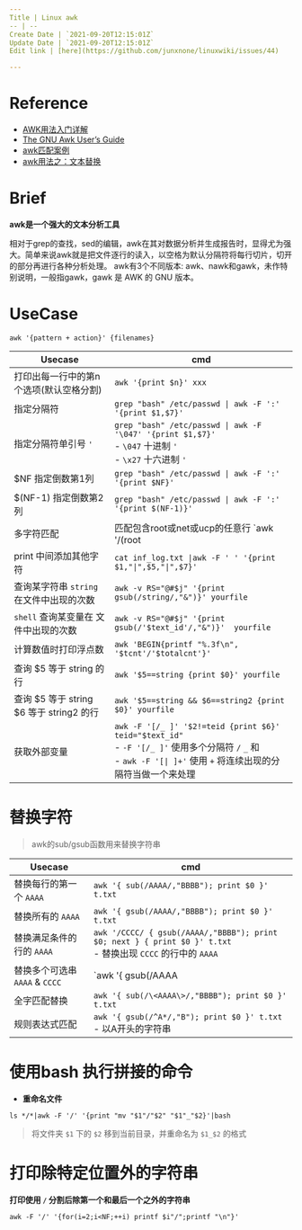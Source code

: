 ```yaml
---
Title | Linux awk
-- | --
Create Date | `2021-09-20T12:15:01Z`
Update Date | `2021-09-20T12:15:01Z`
Edit link | [here](https://github.com/junxnone/linuxwiki/issues/44)

---
```

# Reference
- [AWK用法入门详解](https://www.cnblogs.com/losbyday/p/5854707.html)
- [The GNU Awk User’s Guide](http://www.gnu.org/software/gawk/manual/gawk.html)
- [awk匹配案例](https://blog.csdn.net/qq_42224274/article/details/82584801)
- [awk用法之：文本替换](https://www.jianshu.com/p/d90f8a2ecd62)

# Brief

**awk是一个强大的文本分析工具**

相对于grep的查找，sed的编辑，awk在其对数据分析并生成报告时，显得尤为强大。简单来说awk就是把文件逐行的读入，以空格为默认分隔符将每行切片，切开的部分再进行各种分析处理。
awk有3个不同版本: awk、nawk和gawk，未作特别说明，一般指gawk，gawk 是 AWK 的 GNU 版本。

# UseCase
```
awk '{pattern + action}' {filenames}
```

Usecase | cmd
-- | --
打印出每一行中的第n个选项(默认空格分割) | `awk '{print $n}' xxx`
指定分隔符 | `grep "bash" /etc/passwd \| awk -F ':' '{print $1,$7}'`
指定分隔符单引号  `'` | `grep "bash" /etc/passwd \| awk -F '\047' '{print $1,$7}'` <br> - `\047` 十进制 `'` <br> - `\x27` 十六进制 `'`
$NF  指定倒数第1列 | `grep "bash" /etc/passwd \| awk -F ':' '{print $NF}'`
$(NF-1)  指定倒数第2列 | `grep "bash" /etc/passwd \| awk -F ':' '{print $(NF-1)}'`
多字符匹配 | 匹配包含root或net或ucp的任意行 `awk '/(root|net|ucp)/' /etc/passwd`
print 中间添加其他字符 | `cat inf_log.txt \|awk -F ' ' '{print $1,"\|",$5,"\|",$7}'`
查询某字符串 `string` 在文件中出现的次数 | `awk -v RS="@#$j" '{print gsub(/string/,"&")}' yourfile`
`shell` 查询某变量在 文件中出现的次数 | `awk -v RS="@#$j" '{print gsub(/'$text_id'/,"&")}'  yourfile`
计算数值时打印浮点数 | `awk 'BEGIN{printf "%.3f\n", '$tcnt'/'$totalcnt'}'`
查询 $5 等于 string 的行 | `awk '$5==string {print $0}' yourfile`
查询 $5 等于 string $6 等于 string2 的行 | `awk '$5==string && $6==string2 {print $0}' yourfile`
获取外部变量 | `awk -F '[/_ ]' '$2!=teid {print $6}' teid="$text_id"`<br> - `-F '[/_ ]'`  使用多个分隔符 `/` `_` 和 ` ` <br>- `awk -F '[\| ]+'`  使用 `+` 将连续出现的分隔符当做一个来处理

# 替换字符
> awk的sub/gsub函数用来替换字符串

Usecase | cmd
-- | --
替换每行的第一个 `AAAA` | `awk '{ sub(/AAAA/,"BBBB"); print $0 }' t.txt`
替换所有的 `AAAA` | `awk '{ gsub(/AAAA/,"BBBB"); print $0 }' t.txt`
替换满足条件的行的 `AAAA` | `awk '/CCCC/ { gsub(/AAAA/,"BBBB"); print $0; next } { print $0 }' t.txt`<br>- 替换出现 `CCCC` 的行中的 `AAAA`
替换多个可选串 `AAAA` & `CCCC` | `awk '{ gsub(/AAAA|aaaa/,"BBBB"); print $0 }' t.txt`
全字匹配替换 | `awk '{ sub(/\<AAAA\>/,"BBBB"); print $0 }' t.txt`
规则表达式匹配 | `awk '{ gsub(/^A*/,"B"); print $0 }' t.txt`<br>- 以A开头的字符串

# 使用bash 执行拼接的命令

- **重命名文件**
```
ls */*|awk -F '/' '{print "mv "$1"/"$2" "$1"_"$2}'|bash
```

> 将文件夹 `$1` 下的 `$2` 移到当前目录，并重命名为 `$1_$2` 的格式

# 打印除特定位置外的字符串

**打印使用 `/` 分割后除第一个和最后一个之外的字符串**
```
awk -F '/' '{for(i=2;i<NF;++i) printf $i"/";printf "\n"}'
```
